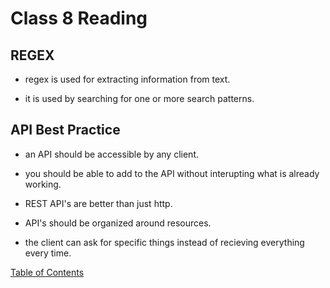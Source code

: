 # Class 8 Reading

## REGEX

* regex is used for extracting information from text.

* it is used by searching for one or more search patterns.

## API Best Practice

* an API should be accessible by any client.

* you should be able to add to the API without interupting what is already working.

* REST API's are better than just http.

* API's should be organized around resources.

* the client can ask for specific things instead of recieving everything every time.

[Table of Contents](README.md)
